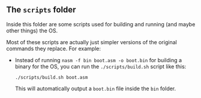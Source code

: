 ## The `scripts` folder

Inside this folder are some scripts used for building and running (and maybe other things) the OS.

Most of these scripts are actually just simpler versions of the original commands they replace. For example:

- Instead of running `nasm -f bin boot.asm -o boot.bin` for building a binary for the OS, you can run the `./scripts/build.sh` script like this:

    ```./scripts/build.sh boot.asm```
    
    This will automatically output a `boot.bin` file inside the `bin` folder.